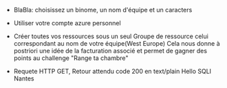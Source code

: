 

* BlaBla: choisissez un binome, un nom d'équipe et un caracters

* Utiliser votre compte azure personnel

* Créer toutes vos ressources sous un seul Groupe de ressource celui correspondant au nom de votre équipe(West Europe)
Cela nous donne à postriori une idée de la facturation associé et permet de gagner des points au challenge "Range ta chambre"



* Requete HTTP GET, Retour attendu code 200 en text/plain
    Hello SQLI Nantes